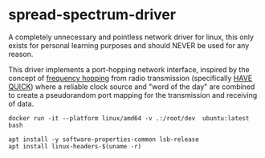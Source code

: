 # spread-spectrum-driver
A completely unnecessary and pointless network driver for linux, this only exists for personal learning purposes and should NEVER be used for any reason.

This driver implements a port-hopping network interface, inspired by the concept of [frequency hopping](https://en.wikipedia.org/wiki/Frequency-hopping_spread_spectrum) from radio transmission (specifically [HAVE QUICK](https://en.wikipedia.org/wiki/Have_Quick)) where a reliable clock source and "word of the day" are combined to create a pseudorandom port mapping for the transmission and receiving of data.

```shell
docker run -it --platform linux/amd64 -v .:/root/dev  ubuntu:latest bash
```

```shell
apt install -y software-properties-common lsb-release
apt install linux-headers-$(uname -r)

```